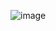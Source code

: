 ![image](https://github.com/nitin-pandita/JavaScript-/assets/91310284/808faa89-be39-42c5-8b06-7567aa0f7a49)

